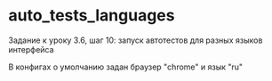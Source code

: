 # auto_tests_languages
Задание к уроку 3.6, шаг 10: запуск автотестов для разных языков интерфейса

В конфигах о умолчанию задан браузер "chrome" и язык "ru"